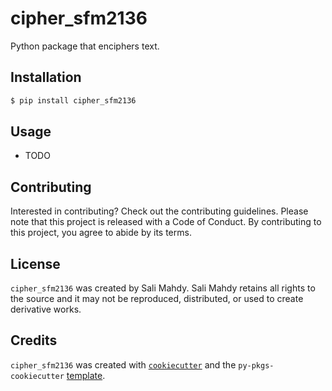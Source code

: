 # cipher_sfm2136

Python package that enciphers text.

## Installation

```bash
$ pip install cipher_sfm2136
```

## Usage

- TODO

## Contributing

Interested in contributing? Check out the contributing guidelines. Please note that this project is released with a Code of Conduct. By contributing to this project, you agree to abide by its terms.

## License

`cipher_sfm2136` was created by Sali Mahdy. Sali Mahdy retains all rights to the source and it may not be reproduced, distributed, or used to create derivative works.

## Credits

`cipher_sfm2136` was created with [`cookiecutter`](https://cookiecutter.readthedocs.io/en/latest/) and the `py-pkgs-cookiecutter` [template](https://github.com/py-pkgs/py-pkgs-cookiecutter).
